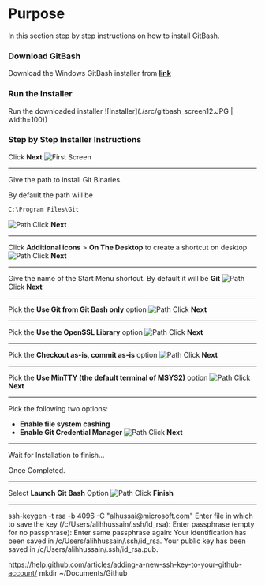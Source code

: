 # Purpose
In this section step by step instructions on how to install GitBash.

### Download GitBash  
Download the Windows GitBash installer from **[link](https://git-scm.com/download/win)**

### Run the Installer
Run the downloaded installer
![Installer](./src/gitbash_screen12.JPG | width=100))

### Step by Step Installer Instructions

Click **Next**
![First Screen](./src/gitbash_screen1.JPG)
________
Give the path to install Git Binaries.

By default the path will be
```powershell
C:\Program Files\Git
```
![Path](./src/gitbash_screen2.JPG)
Click **Next**
_________

Click **Additional icons** > **On The Desktop** to create a shortcut on desktop
![Path](./src/gitbash_screen3.JPG)
Click **Next**
_________
Give the name of the Start Menu shortcut.
By default it will be **Git**
![Path](./src/gitbash_screen4.JPG)
Click **Next**
_________
Pick the **Use Git from Git Bash only** option
![Path](./src/gitbash_screen5.JPG)
Click **Next**
_________
Pick the **Use the OpenSSL Library** option
![Path](./src/gitbash_screen6.JPG)
Click **Next**
_________
Pick the **Checkout as-is, commit as-is** option
![Path](./src/gitbash_screen7.JPG)
Click **Next**
_________
Pick the **Use MinTTY (the default terminal of MSYS2)** option
![Path](./src/gitbash_screen8.JPG)
Click **Next**
_________
Pick the following two options:
*   **Enable file system cashing**
*   **Enable Git Credential Manager**
![Path](./src/gitbash_screen9.JPG)
Click **Next**
_________
Wait for Installation to finish...

Once Completed. 
___
Select **Launch Git Bash** Option
![Path](./src/gitbash_screen11.JPG)
Click **Finish**
_________







ssh-keygen -t rsa -b 4096 -C "alhussai@microsoft.com"
Enter file in which to save the key (/c/Users/alihhussain/.ssh/id_rsa):
Enter passphrase (empty for no passphrase):
Enter same passphrase again:
Your identification has been saved in /c/Users/alihhussain/.ssh/id_rsa.
Your public key has been saved in /c/Users/alihhussain/.ssh/id_rsa.pub.

https://help.github.com/articles/adding-a-new-ssh-key-to-your-github-account/
mkdir ~/Documents/Github

